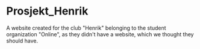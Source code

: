 # Prosjekt_Henrik

A website created for the club "Henrik" belonging to the student organization "Online", as they didn't have a website, which we thought they should have.
